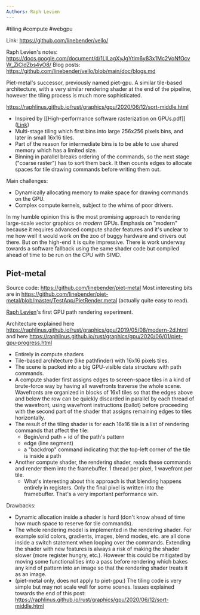 ```yaml
---
Authors: Raph Levien
---
```


#tiling #compute #webgpu 

Link: https://github.com/linebender/vello/

Raph Levien's notes: https://docs.google.com/document/d/1LILagXyJgYtlm6y83x1Mc2VoNfOcvW_ZiCldZbs4yO8/
Blog posts: https://github.com/linebender/vello/blob/main/doc/blogs.md

Piet-metal's successor, previously named piet-gpu. A similar tile-based architecture, with a very similar rendering shader at the end of the pipeline, however the tiling process is much more sophisticated.

https://raphlinus.github.io/rust/graphics/gpu/2020/06/12/sort-middle.html

 - Inspired by [[High-performance software rasterization on GPUs.pdf]] ([Link](https://research.nvidia.com/publication/high-performance-software-rasterization-gpus))
 - Multi-stage tiling which first bins into large 256x256 pixels bins, and later in small 16x16 tiles.
 - Part of the reason for intermediate bins is to be able to use shared memory which has a limited size.
 - Binning in parallel breaks ordering of the commands, so the next stage ("coarse raster") has to sort them back. It then counts edges to allocate spaces for tile drawing commands before writing them out.

Main challenges:
 - Dynamically allocating memory to make space for drawing commands on the GPU.
 - Complex compute kernels, subject to the whims of poor drivers.

In my humble opinion this is the most promising approach to rendering large-scale vector graphics on *modern* GPUs. Emphasis on "modern" because it requires advanced compute shader features and it's unclear to me how well it would work on the zoo of buggy hardware and drivers out there. But on the high-end it is quite impressive. There is work underway towards a software fallback using the same shader code but compiled ahead of time to be run on the CPU with SIMD.

## Piet-metal

Source code: https://github.com/linebender/piet-metal Most interesting bits are in https://github.com/linebender/piet-metal/blob/master/TestApp/PietRender.metal (actually quite easy to read).

[Raph Levien](https://raphlinus.github.io/)'s first GPU path rendering experiment.

Architecture explained here https://raphlinus.github.io/rust/graphics/gpu/2019/05/08/modern-2d.html and here https://raphlinus.github.io/rust/graphics/gpu/2020/06/01/piet-gpu-progress.html

 - Entirely in compute shaders
 - Tile-based architecture (like pathfinder) with 16x16 pixels tiles.
  - The scene is packed into a big GPU-visible data structure with path commands.
  - A compute shader first assigns edges to screen-space tiles in a kind of brute-force way by having all wavefronts traverse the whole scene. Wavefronts are organized in blocks of 16x1 tiles so that the edges above and below the row can be quickly discarded in parallel by each thread of the wavefront, using wavefront instructions (ballot) before proceeding with the second part of the shader that assigns remaining edges to tiles horizontally.
  - The result of the tiling shader is for each 16x16 tile is a list of rendering commands that affect the tile:
    - Begin/end path + id of the path's pattern
    - edge (line segment)
    - a "backdrop" command indicating that the top-left corner of the tile is inside a path
  - Another compute shader, the rendering shader, reads these commands and render them into the framebuffer. 1 thread per pixel, 1 wavefront per tile.
    - What's interesting about this approach is that blending happens entirely in registers. Only the final pixel is written into the framebuffer. That's a very important performance win.

Drawbacks:

 - Dynamic allocation inside a shader is hard (don't know ahead of time how much space to reserve for tile commands).
 - The whole rendering model is implemented in the rendering shader. For example solid colors, gradients, images, blend modes, etc. are all done inside a switch statement when looping over the commands. Extending the shader with new features is always a risk of making the shader slower (more register hungry, etc.). However this could be mitigated by moving some functionalities into a pass before rendering which bakes any kind of pattern into an image so that the rendering shader treats it as an image.
 - (piet-metal only, does not apply to piet-gpu:) The tiling code is very simple but may not scale well for some scenes. Issues explained towards the end of this post: https://raphlinus.github.io/rust/graphics/gpu/2020/06/12/sort-middle.html

